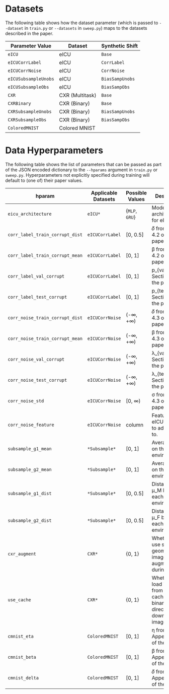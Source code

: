 # Datasets

The following table shows how the dataset parameter (which is passed to `--dataset` in `train.py` or `--datasets` in `sweep.py`) maps to the datasets described in the paper.

| Parameter Value           | Dataset         | Synthetic Shift |
|--------------------|-----------------|-----------------|
| `eICU`              | eICU            | `Base`          |
| `eICUCorrLabel`      | eICU            | `CorrLabel`     |
| `eICUCorrNoise`      | eICU            | `CorrNoise`     |
| `eICUSubsampleUnobs` | eICU            | `BiasSampUnobs` |
| `eICUSubsampleObs`   | eICU            | `BiasSampObs`   |
| `CXR`                | CXR (Multitask) | `Base`          |
| `CXRBinary`          | CXR (Binary)    | `Base`          |
| `CXRSubsampleUnobs`  | CXR (Binary)    | `BiasSampUnobs` |
| `CXRSubsampleObs`    | CXR (Binary)    | `BiasSampObs`   |
| `ColoredMNIST`    | Colored MNIST    |    |




# Data Hyperparameters

The following table shows the list of parameters that can be passed as part of the JSON encoded dictionary to the `--hparams` argument in `train.py` or `sweep.py`. Hyperparameters not explicitly specified during training will default to (one of) their paper values.


| hparam                        | Applicable Datasets | Possible Values | Description                                                                          | Paper Value(s)    |
|-------------------------------|---------------------|-----------------|--------------------------------------------------------------------------------------|-------------------|
| `eicu_architecture`             | `eICU*`               | {`MLP`, `GRU`}  | Model architecture for eICU tasks                                                   | `GRU`            |
| `corr_label_train_corrupt_dist` | `eICUCorrLabel`       |    [0, 0.5]             |  𝛿 from Section 4.2 of the paper                                                                                    |      0.1           |
| `corr_label_train_corrupt_mean` | `eICUCorrLabel`       |   [0, 1]              |     β from Section 4.2 of the paper                                                                               |       {0.1, 0.3, 0.5}               |
| `corr_label_val_corrupt`        | `eICUCorrLabel`       |   [0, 1]              |     p_{val} from Section 4.2 of the paper                                                                                 |     0.5             |
| `corr_label_test_corrupt`       | `eICUCorrLabel`       |    [0, 1]             |       p_{test} from Section 4.2 of the paper                                                                                |       0.9            |
| `corr_noise_train_corrupt_dist` | `eICUCorrNoise`       |   (-∞, +∞)             |    𝛿 from Section 4.3 of the paper                                                                                   |     {0.1, 0.5}              |
| `corr_noise_train_corrupt_mean` | `eICUCorrNoise`       |      (-∞, +∞)           |      β from Section 4.3 of the paper                                                                                 |     {1.0, 2.0}              |
| `corr_noise_val_corrupt`        | `eICUCorrNoise`       |  (-∞, +∞)               |   λ_{val} from Section 4.3 of the paper                                                                                   |   0.0                |
| `corr_noise_test_corrupt`       | `eICUCorrNoise`       |    (-∞, +∞)             |   λ_{test} from Section 4.3 of the paper                                                                                   |     -1.0              |
| `corr_noise_std`                | `eICUCorrNoise`       | [0, ∞)     |    σ from Section 4.3 of the paper                                                                                  |     0.5              |
| `corr_noise_feature`            | `eICUCorrNoise`       | column          | Feature in eICU dataset to add noise to.                                             | `admissionweight` |
| `subsample_g1_mean`        | `*Subsample*`      |      [0, 1]           |    Average μ_M on the training environments                                                                                   |   eICU: 0.7 <br> CXR: 0.15                |
| `subsample_g2_mean`        | `*Subsample*`      |    [0, 1]             |   Average μ_F on the training environments                                                                                   |     eICU: 0.1 <br> CXR: 0.025              |
| `subsample_g1_dist`        | `*Subsample*`      |      [0, 0.5]           |    Distance of μ_M between each training environment                                                                                   |  eICU: 0.1 <br> CXR: 0.1                 |
| `subsample_g2_dist`        | `*Subsample*`      |    [0, 0.5]             |   Distance of μ_F between each training environment                                                                                   |    eICU: 0.05 <br> CXR: 0.01              |
| `cxr_augment`                   | `CXR*`                | {0, 1}          | Whether to use simple geometric image augmentations during training                 | 1                 |
| `use_cache`                     | `CXR*`                | {0, 1}          | Whether to load images from pre-cached binaries, or directly from downloaded images | N/A               |
| `cmnist_eta`                    | `ColoredMNIST`        |    [0, 1]             |        η from Appendix B.1 of the paper                                                                                               |    [0, 0.5]               |
| `cmnist_beta`                   | `ColoredMNIST`        |   [0, 1]              |    β from Appendix B.1 of the paper                                                                                                  |   [0.05, 0.5]                |
| `cmnist_delta`                  | `ColoredMNIST`        |       [0, 1]          |    𝛿 from Appendix B.1 of the paper                                                                                                    |     [0, 0.3]              |


